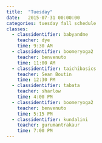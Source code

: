 ```yaml
---
title:  "Tuesday"
date:   2015-07-31 00:00:00
categories: tuesday fall schedule
classes:
  - classidentifier: babyandme
    teacher: dye
    time: 9:30 AM
  - classidentifier: boomeryoga2
    teacher: benvenuto
    time: 11:00 AM
  - classidentifier: taichibasics
    teacher: Sean Boutin
    time: 12:30 PM
  - classidentifier: tabata
    teacher: sharlow
    time: 4:00 PM
  - classidentifier: boomeryoga2
    teacher: benvenuto
    time: 5:15 PM
  - classidentifier: kundalini
    teacher: gurumantrakaur
    time: 7:00 PM
---
```

